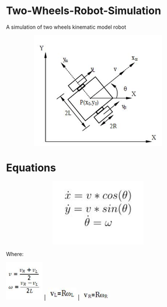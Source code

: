 # Two-Wheels-Robot-Simulation
A simulation of two wheels kinematic model robot

<p align="center">
  <img src="Images/Model.JPG">
</p>

# Equations

<p align="center">
  <img src="Images/eq1.JPG" width="250">
</p>

Where:

<img src="Images/eq2.JPG" width="100"> |  <img src="Images/eq3.JPG" width="80"> |  <img src="Images/eq4.JPG" width="80">
